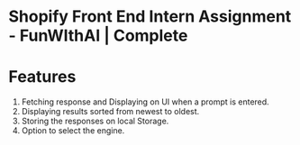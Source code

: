 # Shopify Front End Intern Assignment - FunWIthAI | Complete

# Features
1. Fetching response and Displaying on UI when a prompt is entered.
2. Displaying results sorted from newest to oldest.
3. Storing the responses on local Storage.
4. Option to select the engine.

